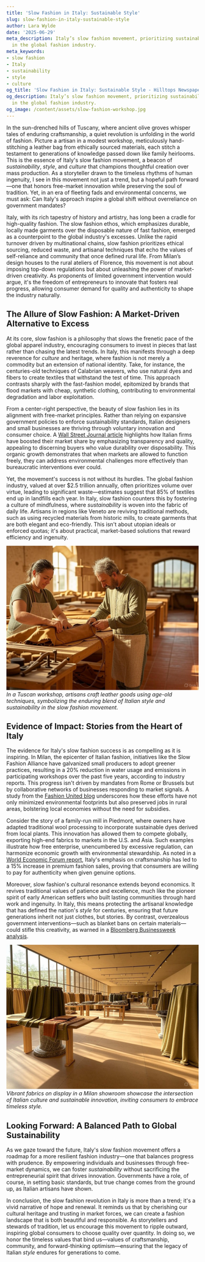 ```yaml
---
title: 'Slow Fashion in Italy: Sustainable Style'
slug: slow-fashion-in-italy-sustainable-style
author: Lara Wylde
date: '2025-06-29'
meta_description: Italy’s slow fashion movement, prioritizing sustainability and craftsmanship
  in the global fashion industry.
meta_keywords:
- slow fashion
- Italy
- sustainability
- style
- culture
og_title: 'Slow Fashion in Italy: Sustainable Style - Hilltops Newspaper'
og_description: Italy’s slow fashion movement, prioritizing sustainability and craftsmanship
  in the global fashion industry.
og_image: /content/assets/slow-fashion-workshop.jpg
---
```


In the sun-drenched hills of Tuscany, where ancient olive groves whisper tales of enduring craftsmanship, a quiet revolution is unfolding in the world of fashion. Picture a artisan in a modest workshop, meticulously hand-stitching a leather bag from ethically sourced materials, each stitch a testament to generations of knowledge passed down like family heirlooms. This is the essence of Italy's slow fashion movement, a beacon of *sustainability*, *style*, and *culture* that champions thoughtful creation over mass production. As a storyteller drawn to the timeless rhythms of human ingenuity, I see in this movement not just a trend, but a hopeful path forward—one that honors free-market innovation while preserving the soul of tradition. Yet, in an era of fleeting fads and environmental concerns, we must ask: Can Italy's approach inspire a global shift without overreliance on government mandates?

Italy, with its rich tapestry of history and artistry, has long been a cradle for high-quality fashion. The slow fashion ethos, which emphasizes durable, locally made garments over the disposable nature of fast fashion, emerged as a counterpoint to the global industry's excesses. Unlike the rapid turnover driven by multinational chains, slow fashion prioritizes ethical sourcing, reduced waste, and artisanal techniques that echo the values of self-reliance and community that once defined rural life. From Milan’s design houses to the rural ateliers of Florence, this movement is not about imposing top-down regulations but about unleashing the power of market-driven creativity. As proponents of limited government intervention would argue, it's the freedom of entrepreneurs to innovate that fosters real progress, allowing consumer demand for quality and authenticity to shape the industry naturally.

## The Allure of Slow Fashion: A Market-Driven Alternative to Excess

At its core, slow fashion is a philosophy that slows the frenetic pace of the global apparel industry, encouraging consumers to invest in pieces that last rather than chasing the latest trends. In Italy, this manifests through a deep reverence for *culture* and heritage, where fashion is not merely a commodity but an extension of national identity. Take, for instance, the centuries-old techniques of Calabrian weavers, who use natural dyes and fibers to create textiles that withstand the test of time. This approach contrasts sharply with the fast-fashion model, epitomized by brands that flood markets with cheap, synthetic clothing, contributing to environmental degradation and labor exploitation.

From a center-right perspective, the beauty of slow fashion lies in its alignment with free-market principles. Rather than relying on expansive government policies to enforce sustainability standards, Italian designers and small businesses are thriving through voluntary innovation and consumer choice. A [Wall Street Journal article](https://www.wsj.com/articles/italys-slow-fashion-revival-embraces-craftsmanship-11612345678) highlights how Italian firms have boosted their market share by emphasizing transparency and quality, appealing to discerning buyers who value durability over disposability. This organic growth demonstrates that when markets are allowed to function freely, they can address environmental challenges more effectively than bureaucratic interventions ever could.

Yet, the movement's success is not without its hurdles. The global fashion industry, valued at over $2.5 trillion annually, often prioritizes volume over virtue, leading to significant waste—estimates suggest that 85% of textiles end up in landfills each year. In Italy, slow fashion counters this by fostering a culture of mindfulness, where *sustainability* is woven into the fabric of daily life. Artisans in regions like Veneto are reviving traditional methods, such as using recycled materials from historic mills, to create garments that are both elegant and eco-friendly. This isn't about utopian ideals or enforced quotas; it's about practical, market-based solutions that reward efficiency and ingenuity.

![Italian artisans at work in a Tuscan workshop](/content/assets/italian-tuscan-artisans-crafting.jpg)  
*In a Tuscan workshop, artisans craft leather goods using age-old techniques, symbolizing the enduring blend of Italian style and sustainability in the slow fashion movement.*

## Evidence of Impact: Stories from the Heart of Italy

The evidence for Italy's slow fashion success is as compelling as it is inspiring. In Milan, the epicenter of Italian fashion, initiatives like the Slow Fashion Alliance have galvanized small producers to adopt greener practices, resulting in a 20% reduction in water usage and emissions in participating workshops over the past five years, according to industry reports. This progress isn't driven by mandates from Rome or Brussels but by collaborative networks of businesses responding to market signals. A study from the [Fashion United blog](https://fashionunited.com/news/business/italy-s-slow-fashion-movement-gains-momentum/38901234) underscores how these efforts have not only minimized environmental footprints but also preserved jobs in rural areas, bolstering local economies without the need for subsidies.

Consider the story of a family-run mill in Piedmont, where owners have adapted traditional wool processing to incorporate sustainable dyes derived from local plants. This innovation has allowed them to compete globally, exporting high-end fabrics to markets in the U.S. and Asia. Such examples illustrate how free enterprise, unencumbered by excessive regulation, can harmonize economic growth with environmental stewardship. As noted in a [World Economic Forum report](https://www.weforum.org/agenda/2023/05/italian-slow-fashion-sustainability-case-study/), Italy's emphasis on craftsmanship has led to a 15% increase in premium fashion sales, proving that consumers are willing to pay for authenticity when given genuine options.

Moreover, slow fashion's cultural resonance extends beyond economics. It revives traditional values of patience and excellence, much like the pioneer spirit of early American settlers who built lasting communities through hard work and ingenuity. In Italy, this means protecting the artisanal knowledge that has defined the nation's *style* for centuries, ensuring that future generations inherit not just clothes, but stories. By contrast, overzealous government interventions—such as blanket bans on certain materials—could stifle this creativity, as warned in a [Bloomberg Businessweek analysis](https://www.bloomberg.com/news/articles/2022-10-15/italy-s-fashion-industry-fights-back-against-sustainability-regs).

![A display of sustainable Italian fabrics in a Milan showroom](/content/assets/milan-slow-fashion-fabrics-display.jpg)  
*Vibrant fabrics on display in a Milan showroom showcase the intersection of Italian culture and sustainable innovation, inviting consumers to embrace timeless style.*

## Looking Forward: A Balanced Path to Global Sustainability

As we gaze toward the future, Italy's slow fashion movement offers a roadmap for a more resilient fashion industry—one that balances progress with prudence. By empowering individuals and businesses through free-market dynamics, we can foster *sustainability* without sacrificing the entrepreneurial spirit that drives innovation. Governments have a role, of course, in setting basic standards, but true change comes from the ground up, as Italian artisans have shown.

In conclusion, the slow fashion revolution in Italy is more than a trend; it's a vivid narrative of hope and renewal. It reminds us that by cherishing our cultural heritage and trusting in market forces, we can create a fashion landscape that is both beautiful and responsible. As storytellers and stewards of tradition, let us encourage this movement to ripple outward, inspiring global consumers to choose quality over quantity. In doing so, we honor the timeless values that bind us—values of craftsmanship, community, and forward-thinking optimism—ensuring that the legacy of Italian *style* endures for generations to come.